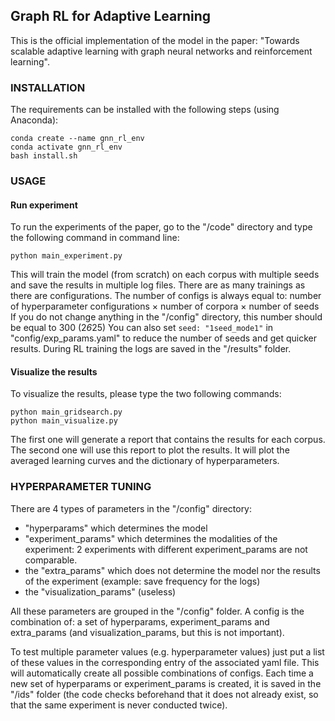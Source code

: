 ## Graph RL for Adaptive Learning

This is the official implementation of the model in the paper: "Towards scalable adaptive learning with graph neural networks and reinforcement learning".


### INSTALLATION

The requirements can be installed with the following steps (using Anaconda):
```
conda create --name gnn_rl_env
conda activate gnn_rl_env
bash install.sh
```

### USAGE

#### Run experiment

To run the experiments of the paper, go to the "/code" directory and type the following command in command line:
```
python main_experiment.py
```
This will train the model (from scratch) on each corpus with multiple seeds and save the results in multiple log files.
There are as many trainings as there are configurations.
The number of configs is always equal to: number of hyperparameter configurations $\times$ number of corpora $\times$ number of seeds
If you do not change anything in the "/config" directory, this number should be equal to 300 (2*6*25)
You can also set `seed: "1seed_mode1"` in "config/exp_params.yaml" to reduce the number of seeds and get quicker results.
During RL training the logs are saved in the "/results" folder.

#### Visualize the results

To visualize the results, please type the two following commands:
```
python main_gridsearch.py
python main_visualize.py
```
The first one will generate a report that contains the results for each corpus.
The second one will use this report to plot the results.
It will plot the averaged learning curves and the dictionary of hyperparameters.

### HYPERPARAMETER TUNING

There are 4 types of parameters in the "/config" directory:
- "hyperparams" which determines the model
- "experiment_params" which determines the modalities of the experiment: 2 experiments with different experiment_params are not comparable.
- the "extra_params" which does not determine the model nor the results of the experiment (example: save frequency for the logs)
- the "visualization_params" (useless)

All these parameters are grouped in the "/config" folder.
A config is the combination of: a set of hyperparams, experiment_params and extra_params (and visualization_params, but this is not important).

To test multiple parameter values (e.g. hyperparameter values) just put a list of these values in the corresponding entry of the associated yaml file. This will automatically create all possible combinations of configs.
Each time a new set of hyperparams or experiment_params is created, it is saved in the "/ids" folder (the code checks beforehand that it does not already exist, so that the same experiment is never conducted twice).
